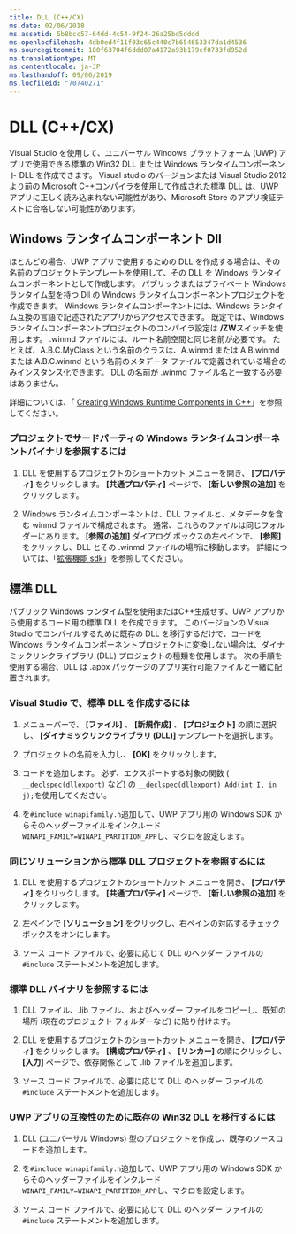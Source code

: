 ```yaml
---
title: DLL (C++/CX)
ms.date: 02/06/2018
ms.assetid: 5b8bcc57-64dd-4c54-9f24-26a25bd5dddd
ms.openlocfilehash: 4db0ed4f11f03c65c440c7b654653347da1d4536
ms.sourcegitcommit: 180f63704f6ddd07a4172a93b179cf0733fd952d
ms.translationtype: MT
ms.contentlocale: ja-JP
ms.lasthandoff: 09/06/2019
ms.locfileid: "70740271"
---
```

# <a name="dlls-ccx"></a>DLL (C++/CX)

Visual Studio を使用して、ユニバーサル Windows プラットフォーム (UWP) アプリで使用できる標準の Win32 DLL または Windows ランタイムコンポーネント DLL を作成できます。 Visual studio のバージョンまたは Visual Studio 2012 より前の Microsoft C++コンパイラを使用して作成された標準 DLL は、UWP アプリに正しく読み込まれない可能性があり、Microsoft Store のアプリ検証テストに合格しない可能性があります。

## <a name="windows-runtime-component-dlls"></a>Windows ランタイムコンポーネント Dll

ほとんどの場合、UWP アプリで使用するための DLL を作成する場合は、その名前のプロジェクトテンプレートを使用して、その DLL を Windows ランタイムコンポーネントとして作成します。 パブリックまたはプライベート Windows ランタイム型を持つ Dll の Windows ランタイムコンポーネントプロジェクトを作成できます。 Windows ランタイムコンポーネントには、Windows ランタイム互換の言語で記述されたアプリからアクセスできます。 既定では、Windows ランタイムコンポーネントプロジェクトのコンパイラ設定は **/ZW**スイッチを使用します。 .winmd ファイルには、ルート名前空間と同じ名前が必要です。 たとえば、A.B.C.MyClass という名前のクラスは、A.winmd または A.B.winmd または A.B.C.winmd という名前のメタデータ ファイルで定義されている場合のみインスタンス化できます。 DLL の名前が .winmd ファイル名と一致する必要はありません。

詳細については、「 [Creating Windows Runtime Components in C++](/windows/uwp/winrt-components/creating-windows-runtime-components-in-cpp)」を参照してください。

### <a name="to-reference-a-third-party-windows-runtime-component-binary-in-your-project"></a>プロジェクトでサードパーティの Windows ランタイムコンポーネントバイナリを参照するには

1. DLL を使用するプロジェクトのショートカット メニューを開き、 **[プロパティ]** をクリックします。 **[共通プロパティ]** ページで、 **[新しい参照の追加]** をクリックします。

1. Windows ランタイムコンポーネントは、DLL ファイルと、メタデータを含む winmd ファイルで構成されます。 通常、これらのファイルは同じフォルダーにあります。 **[参照の追加]** ダイアログ ボックスの左ペインで、 **[参照]** をクリックし、DLL とその .winmd ファイルの場所に移動します。 詳細については、「[拡張機能 sdk](/visualstudio/extensibility/creating-a-software-development-kit#extension-sdks)」を参照してください。

## <a name="standard-dlls"></a>標準 DLL

パブリック Windows ランタイム型を使用またはC++生成せず、UWP アプリから使用するコード用の標準 DLL を作成できます。 このバージョンの Visual Studio でコンパイルするために既存の DLL を移行するだけで、コードを Windows ランタイムコンポーネントプロジェクトに変換しない場合は、ダイナミックリンクライブラリ (DLL) プロジェクトの種類を使用します。 次の手順を使用する場合、DLL は .appx パッケージのアプリ実行可能ファイルと一緒に配置されます。

### <a name="to-create-a-standard-dll-in-visual-studio"></a>Visual Studio で、標準 DLL を作成するには

1. メニューバーで、 **[ファイル]** 、 **[新規作成]** 、 **[プロジェクト]** の順に選択し、 **[ダイナミックリンクライブラリ (DLL)]** テンプレートを選択します。

1. プロジェクトの名前を入力し、 **[OK]** をクリックします。

1. コードを追加します。 必ず、エクスポートする対象の関数 ( `__declspec(dllexport)` など) の `__declspec(dllexport) Add(int I, in j);`を使用してください。

1. を`#include winapifamily.h`追加して、UWP アプリ用の Windows SDK からそのヘッダーファイルをインクルード`WINAPI_FAMILY=WINAPI_PARTITION_APP`し、マクロを設定します。

### <a name="to-reference-a-standard-dll-project-from-the-same-solution"></a>同じソリューションから標準 DLL プロジェクトを参照するには

1. DLL を使用するプロジェクトのショートカット メニューを開き、 **[プロパティ]** をクリックします。 **[共通プロパティ]** ページで、 **[新しい参照の追加]** をクリックします。

1. 左ペインで **[ソリューション]** をクリックし、右ペインの対応するチェック ボックスをオンにします。

1. ソース コード ファイルで、必要に応じて DLL のヘッダー ファイルの `#include` ステートメントを追加します。

### <a name="to-reference-a-standard-dll-binary"></a>標準 DLL バイナリを参照するには

1. DLL ファイル、.lib ファイル、およびヘッダー ファイルをコピーし、既知の場所 (現在のプロジェクト フォルダーなど) に貼り付けます。

1. DLL を使用するプロジェクトのショートカット メニューを開き、 **[プロパティ]** をクリックします。 **[構成プロパティ]** 、 **[リンカー]** の順にクリックし、 **[入力]** ページで、依存関係として .lib ファイルを追加します。

1. ソース コード ファイルで、必要に応じて DLL のヘッダー ファイルの `#include` ステートメントを追加します。

### <a name="to-migrate-an-existing-win32-dll-for-uwp-app-compatibility"></a>UWP アプリの互換性のために既存の Win32 DLL を移行するには

1. DLL (ユニバーサル Windows) 型のプロジェクトを作成し、既存のソースコードを追加します。

1. を`#include winapifamily.h`追加して、UWP アプリ用の Windows SDK からそのヘッダーファイルをインクルード`WINAPI_FAMILY=WINAPI_PARTITION_APP`し、マクロを設定します。

1. ソース コード ファイルで、必要に応じて DLL のヘッダー ファイルの `#include` ステートメントを追加します。

